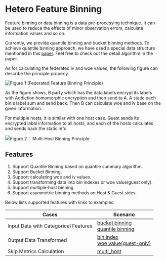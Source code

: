 # Hetero Feature Binning

Feature binning or data binning is a data pre-processing technique. It
can be used to reduce the effects of minor observation errors, calculate
information values and so on.

Currently, we provide quantile binning and bucket binning methods. To
achieve quantile binning approach, we have used a special data structure
mentioned in this
[paper](https://www.researchgate.net/profile/Michael_Greenwald/publication/2854033_Space-Efficient_Online_Computation_of_Quantile_Summaries/links/0f317533ee009cd3f3000000/Space-Efficient-Online-Computation-of-Quantile-Summaries.pdf).
Feel free to check out the detail algorithm in the paper.

As for calculating the federated iv and woe values, the following figure
can describe the principle properly.

![Figure 1 (Federated Feature Binning
Principle)](../images/binning_principle.png)

As the figure shows, B party which has the data labels encrypt its
labels with Addiction homomorphic encryption and then send to A. A
static each bin's label sum and send back. Then B can calculate woe and
iv base on the given information.

For multiple hosts, it is similar with one host case. Guest sends its
encrypted label information to all hosts, and each of the hosts
calculates and sends back the static info.

![Figure 2： Multi-Host Binning
Principle](../images/multiple_host_binning.png)

## Features

1. Support Quantile Binning based on quantile summary algorithm.
2. Support Bucket Binning.
3. Support calculating woe and iv values.
4. Support transforming data into bin indexes or woe value(guest only).
5. Support multiple-host binning.
6. Support asymmetric binning methods on Host & Guest sides.

Below lists supported features with links to examples:

| Cases                                | Scenario                                                                                                                                                                             	                                |
|--------------------------------------|-----------------------------------------------------------------------------------------------------------------------------------------------------------------------------------------------------------------------|
| Input Data with Categorical Features | [bucket binning](../../../examples/pipeline/hetero_feature_binning/test_feature_binning_bucket.py) <br> [quantile binning](../../../examples/pipeline/hetero_feature_binning/test_feature_binning_quantile.py)        |
| Output Data Transformed              | [bin index](../../../examples/pipeline/hetero_feature_binning/test_feature_binning_asymmetric.py) <br> [woe value(guest-only)](.../../../examples/pipeline/hetero_feature_binning/test_feature_binning_asymmetric.py) |
| Skip Metrics Calculation             | [multi_host](../../../examples/pipeline/hetero_feature_binning/test_feature_binning_multi_host.py)                                           	                                                                        |


